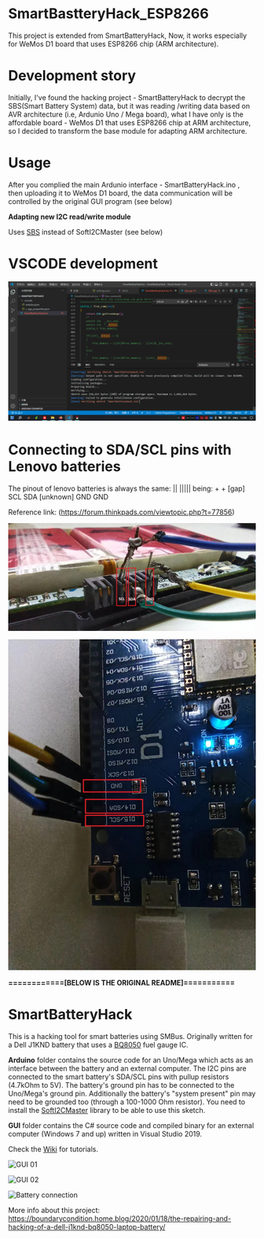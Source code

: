 # SmartBastteryHack_ESP8266
This project is extended from SmartBatteryHack, Now, it works especially for WeMos D1 board that uses ESP8266 chip (ARM architecture).

# Development story
Initially, I've found the hacking project - SmartBatteryHack to decrypt the SBS(Smart Battery System) data, but it was reading /writing data based on AVR architecture (i.e, Ardunio Uno / Mega board), what I have only is the affordable board - WeMos D1 that uses ESP8266 chip at ARM architecture, so I decided to transform the base module for adapting ARM architecture.

# Usage
After you complied the main Ardunio interface - SmartBatteryHack.ino , then uploading it to WeMos D1 board, the data communication will be controlled by the original GUI program (see below) 

**Adapting new I2C read/write module**

Uses [SBS](https://github.com/simonchen/SBS) instead of SoftI2CMaster (see below)

# VSCODE development
![VSCODE development](https://github.com/simonchen/SmartBatteryHack_ESP8266/blob/master/SmartBatteryHack_ESP8266.png)

# Connecting to SDA/SCL pins with Lenovo batteries 
The pinout of lenovo batteries is always the same: || ||||| being: + + [gap] SCL SDA [unknown] GND GND

Reference link: (https://forum.thinkpads.com/viewtopic.php?t=77856)

![Lenovo_battery_sda_scl_gnd.jpg](Lenovo_battery_sda_scl_gnd.jpg)

![Wemos_D1_sda_scl_gnd.jpg](Wemos_D1_sda_scl_gnd.jpg)



**============[BELOW IS THE ORIGINAL README]===========**


# SmartBatteryHack
This is a hacking tool for smart batteries using SMBus. Originally written for a Dell J1KND battery that uses a [BQ8050](Datasheets/BQ8050_datasheet.pdf) fuel gauge IC.

**Arduino** folder contains the source code for an Uno/Mega which acts as an interface between the battery and an external computer. The I2C pins are connected to the smart battery's SDA/SCL pins with pullup resistors (4.7kOhm to 5V). The battery's ground pin has to be connected to the Uno/Mega's ground pin. Additionally the battery's "system present" pin may need to be grounded too (through a 100-1000 Ohm resistor). You need to install the [SoftI2CMaster](https://github.com/felias-fogg/SoftI2CMaster) library to be able to use this sketch.

**GUI** folder contains the C# source code and compiled binary for an external computer (Windows 7 and up) written in Visual Studio 2019.

Check the [Wiki](https://github.com/laszlodaniel/SmartBatteryHack/wiki) for tutorials.

![GUI 01](https://boundaryconditionhome.files.wordpress.com/2020/01/sbhack_gui_01.png)

![GUI 02](https://boundaryconditionhome.files.wordpress.com/2020/01/sbhack_gui_02.png)

![Battery connection](https://boundaryconditionhome.files.wordpress.com/2020/02/img_20200202_092224_02.jpg)

More info about this project:  
https://boundarycondition.home.blog/2020/01/18/the-repairing-and-hacking-of-a-dell-j1knd-bq8050-laptop-battery/
